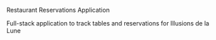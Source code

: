 Restaurant Reservations Application

Full-stack application to track tables and reservations for Illusions de la Lune 